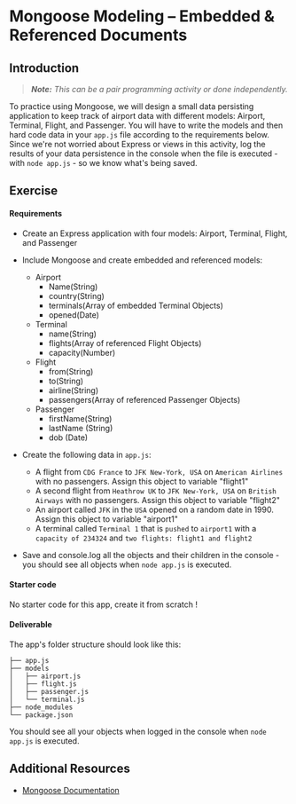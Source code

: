 # Mongoose Modeling – Embedded & Referenced Documents

## Introduction

> ***Note:*** _This can be a pair programming activity or done independently._

To practice using Mongoose, we will design a small data persisting application to keep track of airport data with different models: Airport, Terminal, Flight, and Passenger. You will have to write the models and then hard code data in your `app.js` file according to the requirements below.  Since we're not worried about Express or views in this activity, log the results of your data persistence in the console when the file is executed - with `node app.js` - so we know what's being saved.

## Exercise

#### Requirements

- Create an Express application with four models: Airport, Terminal, Flight, and Passenger
- Include Mongoose and create embedded and referenced models:

  - Airport
    - Name(String)
    - country(String)
    - terminals(Array of embedded Terminal Objects)
    - opened(Date)
  - Terminal
    - name(String)
    - flights(Array of referenced Flight Objects)
    - capacity(Number)
  - Flight
    - from(String)
    - to(String)
    - airline(String)
    - passengers(Array of referenced Passenger Objects)
  - Passenger
    - firstName(String)
    - lastName (String)
    - dob (Date)

- Create the following data in `app.js`:
  - A flight from `CDG France` to `JFK New-York, USA` on `American Airlines` with no passengers.  Assign this object to variable "flight1"
  - A second flight from `Heathrow UK` to `JFK New-York, USA` on `British Airways` with no passengers.  Assign this object to variable "flight2"
  - An airport called `JFK` in the `USA` opened on a random date in 1990. Assign this object to variable "airport1"
  - A terminal called `Terminal 1` that is `pushed` to `airport1` with a `capacity of 234324` and `two flights: flight1 and flight2`

- Save and console.log all the objects and their children in the console - you should see all objects when `node app.js` is executed.

#### Starter code

No starter code for this app, create it from scratch !

#### Deliverable

The app's folder structure should look like this:

```
├── app.js
├── models
│   ├── airport.js
│   ├── flight.js
│   ├── passenger.js
│   └── terminal.js
├── node_modules
└── package.json
```

You should see all your objects when logged in the console when `node app.js` is executed.

## Additional Resources

- [Mongoose Documentation](http://mongoosejs.com/)
